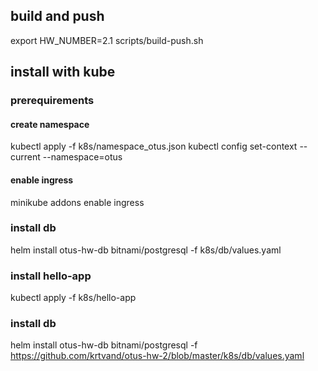 ## build and push
export HW_NUMBER=2.1
scripts/build-push.sh

## install with kube

### prerequirements
#### create namespace
kubectl apply -f k8s/namespace_otus.json
kubectl config set-context --current --namespace=otus


#### enable ingress
minikube addons enable ingress


### install db
helm install otus-hw-db bitnami/postgresql -f k8s/db/values.yaml

### install hello-app
kubectl apply -f k8s/hello-app


### install db
helm install otus-hw-db bitnami/postgresql -f https://github.com/krtvand/otus-hw-2/blob/master/k8s/db/values.yaml
